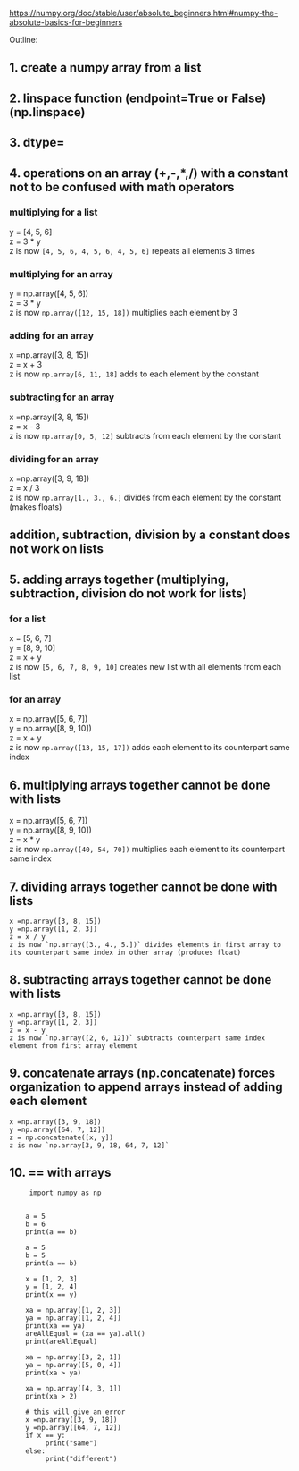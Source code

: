 https://numpy.org/doc/stable/user/absolute_beginners.html#numpy-the-absolute-basics-for-beginners

Outline:
## 1. create a numpy array from a list

## 2. linspace function (endpoint=True or False)(np.linspace)

## 3. dtype=

## 4. operations on an array (+,-,*,/) with a constant not to be confused with math operators

   ### multiplying for a list
   
   y = [4, 5, 6]  
   z = 3 * y  
   z is now `[4, 5, 6, 4, 5, 6, 4, 5, 6]` repeats all elements 3 times
   
   ### multiplying for an array
   
   y = np.array([4, 5, 6])  
   z = 3 * y  
   z is now `np.array([12, 15, 18])` multiplies each element by 3
   
   ### adding for an array
   
   x =np.array([3, 8, 15])  
   z = x + 3  
   z is now `np.array[6, 11, 18]` adds to each element by the constant
   
   ### subtracting for an array
   
   x =np.array([3, 8, 15])  
   z = x - 3  
   z is now `np.array[0, 5, 12]` subtracts from each element by the constant
   
   ### dividing for an array
   
   x =np.array([3, 9, 18])  
   z = x / 3  
   z is now `np.array[1., 3., 6.]` divides from each element by the constant (makes floats)
   
   ## addition, subtraction, division by a constant does not work on lists
   
## 5. adding arrays together (multiplying, subtraction, division do not work for lists)

   ### for a list
   x = [5, 6, 7]  
   y = [8, 9, 10]  
   z = x + y  
   z is now `[5, 6, 7, 8, 9, 10]` creates new list with all elements from each list
   
   ### for an array
   x = np.array([5, 6, 7])  
   y = np.array([8, 9, 10])  
   z = x + y  
   z is now `np.array([13, 15, 17])` adds each element to its counterpart same index
   
## 6. multiplying arrays together cannot be done with lists

   x = np.array([5, 6, 7])  
   y = np.array([8, 9, 10])  
   z = x * y  
   z is now `np.array([40, 54, 70])` multiplies each element to its counterpart same index
   
## 7. dividing arrays together cannot be done with lists

    x =np.array([3, 8, 15])  
    y =np.array([1, 2, 3])  
    z = x / y  
    z is now `np.array([3., 4., 5.])` divides elements in first array to its counterpart same index in other array (produces float)
   
## 8. subtracting arrays together cannot be done with lists

    x =np.array([3, 8, 15])  
    y =np.array([1, 2, 3])  
    z = x - y  
    z is now `np.array([2, 6, 12])` subtracts counterpart same index element from first array element
   
## 9. concatenate arrays (np.concatenate) forces organization to append arrays instead of adding each element

    x =np.array([3, 9, 18])  
    y =np.array([64, 7, 12])  
    z = np.concatenate([x, y])  
    z is now `np.array[3, 9, 18, 64, 7, 12]`
   
## 10. == with arrays

```python3
     import numpy as np

    
    a = 5
    b = 6
    print(a == b)
    
    a = 5
    b = 5
    print(a == b)
    
    x = [1, 2, 3]
    y = [1, 2, 4]
    print(x == y)
    
    xa = np.array([1, 2, 3])
    ya = np.array([1, 2, 4])
    print(xa == ya)
    areAllEqual = (xa == ya).all()
    print(areAllEqual)
    
    xa = np.array([3, 2, 1])
    ya = np.array([5, 0, 4])
    print(xa > ya)
    
    xa = np.array([4, 3, 1])
    print(xa > 2)
    
    # this will give an error
    x =np.array([3, 9, 18])
    y =np.array([64, 7, 12])
    if x == y:
         print("same")
    else:
         print("different")

```
